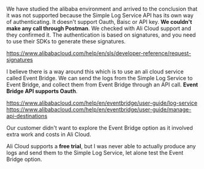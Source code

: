 We have studied the alibaba environment and arrived to the conclusion that it was not supported because the Simple Log Service API has its own way of authenticating. It doesn't support Oauth, Baisc or API key.
**We couldn't make any call through Postman**. We checked with Ali Cloud support and they confirmed it. 
The authentication is based on signatures, and you need to use their SDKs to generate these signatures.

https://www.alibabacloud.com/help/en/sls/developer-reference/request-signatures

I believe there is a way around this which is to use an ali cloud service called Event Bridge. 
We can send the logs from the Simple Log Service to Event Bridge, and collect them from Event Bridge through an API call. **Event Bridge API supports Oauth**.

https://www.alibabacloud.com/help/en/eventbridge/user-guide/log-service
https://www.alibabacloud.com/help/en/eventbridge/user-guide/manage-api-destinations

Our customer didn't want to explore the Event Bridge option as it involved extra work and costs in Ali Cloud.  

Ali Cloud supports a **free trial**, but I was never able to actually produce any logs and send them to the Simple Log Service, let alone test the Event Bridge option.
